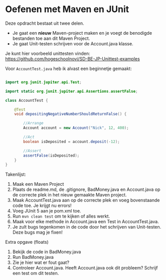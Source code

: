 # Oefenen met Maven en JUnit

Deze opdracht bestaat uit twee delen.
* Je gaat een **nieuw** Maven-project maken en je voegt de benodigde bestanden toe aan dit Maven Project.
* Je gaat Unit-testen schrijven voor de Account.java klasse.

Je kunt hier voorbeeld unittesten vinden: https://github.com/hogeschoolnovi/SD-BE-JP-Unittest-examples

Voor `AccountTest.java` heb ik alvast een beginnetje gemaakt:

```java

import org.junit.jupiter.api.Test;

import static org.junit.jupiter.api.Assertions.assertFalse;

class AccountTest {

    @Test
    void depositingNegativeNumberShouldReturnFalse() {

        //Arrange
        Account account = new Account("Nick", 12, 400);

        //Act
        boolean isDeposited = account.deposit(-12);

        //Assert
        assertFalse(isDeposited);
    }
}

```

Takenlijst:
1. Maak een Maven Project
2. Plaats de readme.md, de .gitignore, BadMoney.java en Account.java op de correcte plek in het nieuw gemaakte Maven project.
3. Maak AccountTest.java aan op de correcte plek en voeg bovenstaande code toe. Je krijgt nu errors!
4. Voeg JUnit 5 aan je pom.xml toe.
5. Run `mvn clean test` om te kijken of alles werkt.
6. Maak voor elke methode in Account.java een Test in AccountTest.java.
7. Je zult bugs tegenkomen in de code door het schrijven van Unit-testen. Deze bugs mag je fixen!

Extra opgave (floats)
1. Bekijk de code in BadMoney.java
2. Run BadMoney.java
3. Zie je hier wat er fout gaat?
4. Controleer Account.java. Heeft Account.java ook dit probleem? Schrijf een test om dit testen.